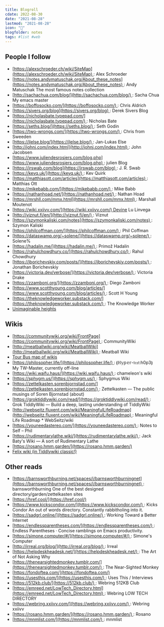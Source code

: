 ```yaml
---
title: Blogroll
cdate: 2022-08-30
date: "2021-08-28"
lastmod: "2021-08-28"
icon: "🧒"
blogfolder: notes
tags: #list #web
---
```


## People I follow
* [https://alexschroeder.ch/wiki/SiteMap](https://alexschroeder.ch/wiki/SiteMap) : Alex Schroeder
* [https://notes.andymatuschak.org/About_these_notes](https://notes.andymatuschak.org/About_these_notes) : Andy Matuschak
    The most famous notes collection
* [http://sachachua.com/blog/](http://sachachua.com/blog/) : Sacha Chua
    My emacs master
* [https://boffosocko.com/](https://boffosocko.com/) : Chris Aldrich
* [https://sivers.org/blog](https://sivers.org/blog) : Derek Sivers Blog
* [https://nicholasbate.typepad.com/](https://nicholasbate.typepad.com/) : Nicholas Bate
* [https://seths.blog/](https://seths.blog/) : Seth Godin
* [https://two-wrongs.com/](https://two-wrongs.com/) : Chris from Sweeden
* [https://jlelse.blog/](https://jlelse.blog/) : Jan-Lukas Else
* [http://johnj.com/index.html](http://johnj.com/index.html) : John Jacobsen
* [https://www.juliendesrosiers.com/blog.php](https://www.juliendesrosiers.com/blog.php) : julien Blog
* [https://jrswab.com/blog](https://jrswab.com/blog) : J. R. Swab
* [https://kevq.uk/](https://kevq.uk/) : Kev Quirk
* [https://matthiasott.com/articles](https://matthiasott.com/articles) : Matthias Ott
* [https://mikebabb.com/](https://mikebabb.com/) : Mike Babb
* [https://nathanhoad.net/](https://nathanhoad.net/) : Nathan Hoad
* [https://mrshll.com/mmx.html](https://mrshll.com/mmx.html) : Marshall Moutenot
* [https://wiki.xxiivv.com/](https://wiki.xxiivv.com/) Devine Lu Linvega
* [http://viznut.fi/en/](http://viznut.fi/en/) : Viznut
* [https://szymonkaliski.com/notes](https://szymonkaliski.com/notes) : Szymon Kaliski
* [https://philcoffman.com/](https://philcoffman.com/) : Phil Coffman
* [https://dataswamp.org/~solene/](https://dataswamp.org/~solene/) : Solene%
* [https://hadalin.me/](https://hadalin.me/) : Primož Hadalin
* [https://rahulchowdhury.co/](https://rahulchowdhury.co/) : Rahul Chowdhury
* [https://jborichevskiy.com/posts/](https://jborichevskiy.com/posts/) : Jonathan Borichevskiy
* [https://victoria.dev/verbose/](https://victoria.dev/verbose/) : Victoria Drake
* [https://zzamboni.org/](https://zzamboni.org/) : Diego Zamboni
* [https://www.scotthyoung.com/blog/articles/](https://www.scotthyoung.com/blog/articles/) : Scott H Young
* [https://theknowledgeworker.substack.com/](https://theknowledgeworker.substack.com/) : The Knowledge Worker
* [Unimaginable heights](https://unimaginable-heights.neocities.org/)

## Wikis
* [https://communitywiki.org/wiki/FrontPage](https://communitywiki.org/wiki/FrontPage) : CommunityWiki
* [http://meatballwiki.org/wiki/MeatballWiki](http://meatballwiki.org/wiki/MeatballWiki) : Meatball Wiki
* [Tour Bus map of wikis](http://meatballwiki.org/wiki/TourBusMap)
* [https://philosopher.life/](https://philosopher.life/) : ⦗ℍ𝕪𝕡𝕖𝕣-𝔱𝔢𝔵𝔱:h0p3⦘
    My TW-Master, currently off-line
* [https://wiki.waifu.haus/](https://wiki.waifu.haus/) : chameleon's wiki
* [https://sphygm.us/](https://sphygm.us/) : Sphygmus Wiki
* [https://zettelkasten.sorenbjornstad.com/](https://zettelkasten.sorenbjornstad.com/) : Zettelkasten — The public musings of Soren Bjornstad (about)
* [https://groktiddlywiki.com/read/](https://groktiddlywiki.com/read/) : Grok TiddlyWiki — Build a deep, lasting understanding of TiddlyWiki
* [http://webseitz.fluxent.com/wiki/MeaningfulLifeRoadmap](http://webseitz.fluxent.com/wiki/MeaningfulLifeRoadmap) : Meaningful Life Roadmap * WebSeitz/wiki
* [https://youneedastereo.com/](https://youneedastereo.com/) : Notes to Self – Phil
* [https://rudimentarylathe.wiki/](https://rudimentarylathe.wiki/) : Jack Baty's Wiki — A sort of Rudimentary Lathe
* [https://rosano.hmm.garden/](https://rosano.hmm.garden/)
* [Felix wiki (in Tiddlywiki classic!)](https://felix.plesoianu.ro/wiki.html)

## Other reads
* [https://barnsworthburning.net/spaces/i/barnsworthburningnet](https://barnsworthburning.net/spaces/i/barnsworthburningnet) : barnsworthburning
    One of the best designed directory/garden/zettelkasten sites
* [https://href.cool/](https://href.cool/)
* [https://www.kickscondor.com/](https://www.kickscondor.com/) : Kicks Condor
    An out of words directory. Constantly rabbitholing into it.
* [https://sadgrl.online/](https://sadgrl.online/) : Working Toward a Better Internet
* [https://endlessparentheses.com/](https://endlessparentheses.com/) : Endless Parentheses · Concise ramblings on Emacs productivity.
* [https://simone.computer/#/](https://simone.computer/#/) : Simone's Computer
* [http://irreal.org/blog/](http://irreal.org/blog/) : Irreal
* [https://helpdeskheadesk.net/](https://helpdeskheadesk.net/) : The Art of Not Asking Why
* [https://thenearsightedmonkey.tumblr.com/](https://thenearsightedmonkey.tumblr.com/) : The Near-Sighted Monkey
* [https://fondoftea.com/](https://fondoftea.com/)
* [https://usesthis.com/](https://usesthis.com/) : Uses This / Interviews
* [https://512kb.club/](https://512kb.club/) : Webring 512KB Club
* [https://emreed.net/LowTech_Directory.html](https://emreed.net/LowTech_Directory.html) : Webring LOW TECH DIRECTORY
* [https://webring.xxiivv.com/](https://webring.xxiivv.com/) : Webring xxiivv
* [https://rosano.hmm.garden/](https://rosano.hmm.garden/) : Rosano
* [https://mnmlist.com/](https://mnmlist.com/) : mnmlist
